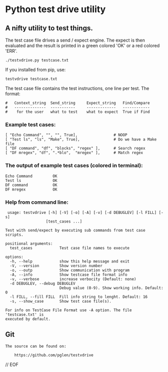 # Python test drive utility

## A nifty utility to test things.

 The test case file drives a send / expect engine. The expect is then evaluated and
the result is printed in a green colored 'OK' or a red colored 'ERR'.

    ./testvdrive.py testcase.txt

If you installed from pip, use:

    testvdrive testcase.txt

The test case file contains the test instructions, one line per test. The format:

    #   Context_string  Send_string     Expect_string   Find/Compare
    #   --------------  -----------     -------------   ------------
    #    for the user   what to test    what to expect  True if Find


### Example test cases:

    [ "Echo Command", "", "", True],                # NOOP
    [ "Test ls", "ls", "Make", True],               # Do we have a Make file
    [ "DF command", "df", "blocks", "regex" ],      # Search regex
    [ "DF mregex", "df", ".*blo",  "mregex" ],      # Match regex

### The output of example test cases (colored in terminal):

    Echo Command     	 OK
    Test ls          	 OK
    DF command       	 OK
    DF mregex        	 OK

### Help from command line:

     usage: testvdrive [-h] [-V] [-o] [-A] [-v] [-d DEBUGLEV] [-l FILL] [-s]
                      [test_cases ...]

    Test with send/expect by executing sub commands from test case scripts.

    positional arguments:
      test_cases            Test case file names to execute

    options:
      -h, --help            show this help message and exit
      -V, --version         Show version number
      -o, --outp            Show communication with program
      -A, --info            Show testcase file format info
      -v, --verbose         increase verbocity (Default: none)
      -d DEBUGLEV, --debug DEBUGLEV
                            Debug value (0-9). Show working info. Default: 0
      -l FILL, --fill FILL  Fill info string to lenght. Default: 16
      -s, --show_case       Show test case file(s).

    For info on TestCase File Format use -A option. The file 'testcase.txt' is
    executed by default.

## Git

    The source can be found on:

        https://github.com/pglen/testvdrive

// EOF
